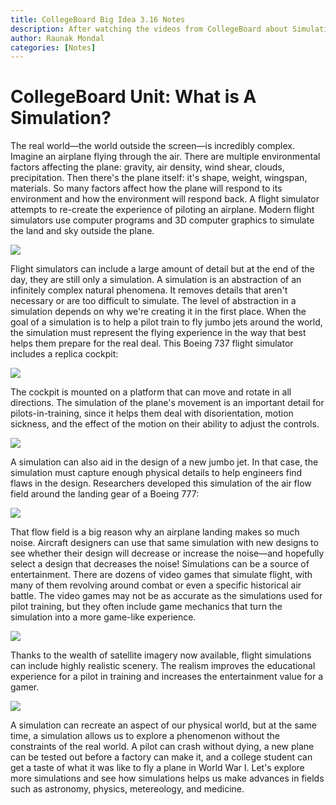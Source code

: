 ```yaml
---
title: CollegeBoard Big Idea 3.16 Notes
description: After watching the videos from CollegeBoard about Simulations, here are some notes that the group members as well as the class can refer to
author: Raunak Mondal
categories: [Notes]
---
```


# CollegeBoard Unit: What is A Simulation?

The real world—the world outside the screen—is incredibly complex.
Imagine an airplane flying through the air. There are multiple environmental factors affecting the plane: gravity, air density, wind shear, clouds, precipitation. Then there's the plane itself: it's shape, weight, wingspan, materials. So many factors affect how the plane will respond to its environment and how the environment will respond back.
A flight simulator attempts to re-create the experience of piloting an airplane. Modern flight simulators use computer programs and 3D computer graphics to simulate the land and sky outside the plane.

![](https://cdn.kastatic.org/ka-perseus-images/314da26b23caf0f1a54d197bb52de55131fd8f17.png)


Flight simulators can include a large amount of detail but at the end of the day, they are still only a simulation.
A simulation is an abstraction of an infinitely complex natural phenomena. It removes details that aren't necessary or are too difficult to simulate. The level of abstraction in a simulation depends on why we're creating it in the first place.
When the goal of a simulation is to help a pilot train to fly jumbo jets around the world, the simulation must represent the flying experience in the way that best helps them prepare for the real deal.
This Boeing 737 flight simulator includes a replica cockpit:

![](https://cdn.kastatic.org/ka-perseus-images/9e8c71e1a71da5cdf5e0a4ded52b144ca7b625e3.png)

The cockpit is mounted on a platform that can move and rotate in all directions. The simulation of the plane's movement is an important detail for pilots-in-training, since it helps them deal with disorientation, motion sickness, and the effect of the motion on their ability to adjust the controls.

![](https://cdn.kastatic.org/ka-perseus-images/8354c393b4b5ca3b4d614e70b68c68e914e77eb0.gif)

A simulation can also aid in the design of a new jumbo jet. In that case, the simulation must capture enough physical details to help engineers find flaws in the design.
Researchers developed this simulation of the air flow field around the landing gear of a Boeing 777:

![](https://cdn.kastatic.org/ka-perseus-images/f26bee145e63968db43becfaedddde204e221882.gif)

That flow field is a big reason why an airplane landing makes so much noise. Aircraft designers can use that same simulation with new designs to see whether their design will decrease or increase the noise—and hopefully select a design that decreases the noise!
Simulations can be a source of entertainment. There are dozens of video games that simulate flight, with many of them revolving around combat or even a specific historical air battle. The video games may not be as accurate as the simulations used for pilot training, but they often include game mechanics that turn the simulation into a more game-like experience.

![](https://cdn.kastatic.org/ka-perseus-images/71a834ac4618d66cb6812239f1b08ed041b254ae.png)

Thanks to the wealth of satellite imagery now available, flight simulations can include highly realistic scenery. The realism improves the educational experience for a pilot in training and increases the entertainment value for a gamer.

![](https://cdn.kastatic.org/ka-perseus-images/c62beec8cf51e4f13ff81c0829d97ed62f8fb685.png)

A simulation can recreate an aspect of our physical world, but at the same time, a simulation allows us to explore a phenomenon without the constraints of the real world. A pilot can crash without dying, a new plane can be tested out before a factory can make it, and a college student can get a taste of what it was like to fly a plane in World War I.
Let's explore more simulations and see how simulations helps us make advances in fields such as astronomy, physics, metereology, and medicine.
